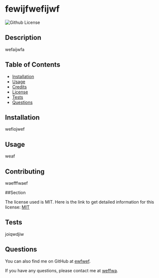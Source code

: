 # fewijfwefijwf 
![Github License](https://img.shields.io/badge/license-MIT-green)

## Description

wefaijwfa

## Table of Contents

- [Installation](#installation)
- [Usage](#usage)
- [Credits](#credits)
- [License](#license)
- [Tests](#tests)
- [Questions](#questions)

## Installation

wefiojwef

## Usage

weaf

## Contributing

waefffwaef

##Section

The license used is MIT. Here is the link to get detailed information for this license: [MIT](https://mit-license.org/)

## Tests

joiqwdjiw

## Questions

You can also find me on GitHub at [ewfwef](https://www.github.com/ewfwef).

If you have any questions, please contact me at [weffwa](mailto:weffwa).